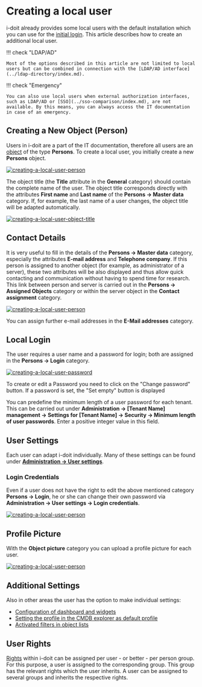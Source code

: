 # Creating a local user

i-doit already provides some local users with the default installation which you can use for the [initial login](../../basics/initial-login.md). This article describes how to create an additional local user.

!!! check "LDAP/AD"

    Most of the options described in this article are not limited to local users but can be combined in connection with the [LDAP/AD interface](../ldap-directory/index.md).

!!! check "Emergency"

    You can also use local users when external authorization interfaces, such as LDAP/AD or [SSO](../sso-comparison/index.md), are not available. By this means, you can always access the IT documentation in case of an emergency.

## Creating a New Object (Person)

Users in i-doit are a part of the IT documentation, therefore all users are an [object](../../basics/structure-of-the-it-documentation.md) of the type **Persons**. To create a local user, you initially create a new **Persons** object.

[![creating-a-local-user-person](../../assets/images/en/user-authentication-and-management/builtin-authentication/creating-a-local-user/1-calu.png)](../../assets/images/en/user-authentication-and-management/builtin-authentication/creating-a-local-user/1-calu.png)

The object title (the **Title** attribute in the **General** category) should contain the complete name of the user. The object title corresponds directly with the attributes **First name** and **Last name** of the **Persons → Master data** category. If, for example, the last name of a user changes, the object title will be adapted automatically.

[![creating-a-local-user-object-title](../../assets/images/en/user-authentication-and-management/builtin-authentication/creating-a-local-user/2-calu.png)](../../assets/images/en/user-authentication-and-management/builtin-authentication/creating-a-local-user/2-calu.png)

## Contact Details

It is very useful to fill in the details of the **Persons → Master data** category, especially the attributes **E-mail address** and **Telephone company**. If this person is assigned to another object (for example, as administrator of a server), these two attributes will be also displayed and thus allow quick contacting and communication without having to spend time for research. This link between person and server is carried out in the **Persons → Assigned Objects** category or within the server object in the **Contact assignment** category.

[![creating-a-local-user-person](../../assets/images/en/user-authentication-and-management/builtin-authentication/creating-a-local-user/3-calu.png)](../../assets/images/en/user-authentication-and-management/builtin-authentication/creating-a-local-user/3-calu.png)

You can assign further e-mail addresses in the **E-Mail addresses** category.

## Local Login

The user requires a user name and a password for login; both are assigned in the **Persons → Login** category.

[![creating-a-local-user-password](../../assets/images/en/user-authentication-and-management/builtin-authentication/creating-a-local-user/4-calu.png)](../../assets/images/en/user-authentication-and-management/builtin-authentication/creating-a-local-user/4-calu.png)

To create or edit a Password you need to click on the "Change password" button. If a password is set, the "Set empty" button is displayed

You can predefine the minimum length of a user password for each tenant. This can be carried out under **Administration → [Tenant Name] management → Settings for [Tenant Name] → Security → Minimum length of user passwords**. Enter a positive integer value in this field.

## User Settings

Each user can adapt i-doit individually. Many of these settings can be found under [**Administration → User settings**](../../system-administration/administration/user-settings/index.md).

### Login Credentials

Even if a user does not have the right to edit the above mentioned category **Persons → Login**, he or she can change their own password via **Administration → User settings → Login credentials**.

[![creating-a-local-user-person](../../assets/images/en/user-authentication-and-management/builtin-authentication/creating-a-local-user/5-calu.png)](../../assets/images/en/user-authentication-and-management/builtin-authentication/creating-a-local-user/5-calu.png)

## Profile Picture

With the **Object picture** category you can upload a profile picture for each user.

[![creating-a-local-user-person](../../assets/images/en/user-authentication-and-management/builtin-authentication/creating-a-local-user/8-calu.png)](../../assets/images/en/user-authentication-and-management/builtin-authentication/creating-a-local-user/6-calu.png)

## Additional Settings

Also in other areas the user has the option to make individual settings:

*   [Configuration of dashboard and widgets](../../basics/dashboard-and-widgets.md)
*   [Setting the profile in the CMDB explorer as default profile](../../evaluation/cmdb-explorer/profiles-in-the-cmdb-explorer.md)
*   [Activated filters in object lists](../../basics/object-list/navigation-and-filtering.md)

## User Rights

[Rights](../../efficient-documentation/rights-management/index.md) within i-doit can be assigned per user - or better - per person group. For this purpose, a user is assigned to the corresponding group. This group has the relevant rights which the user inherits. A user can be assigned to several groups and inherits the respective rights.
